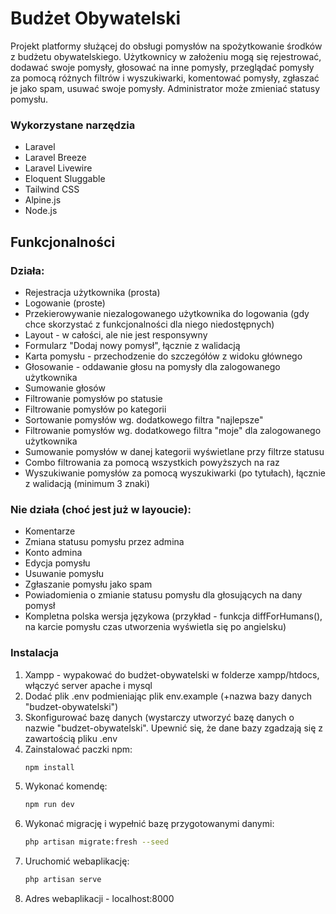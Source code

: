 # Budżet Obywatelski

Projekt platformy służącej do obsługi pomysłów na spożytkowanie środków z budżetu obywatelskiego. Użytkownicy w założeniu mogą się rejestrować, dodawać swoje pomysły, głosować na inne pomysły, przeglądać pomysły za pomocą różnych filtrów i wyszukiwarki, komentować pomysły, zgłaszać je jako spam, usuwać swoje pomysły. Administrator może zmieniać statusy pomysłu.


### Wykorzystane narzędzia

* Laravel
* Laravel Breeze
* Laravel Livewire
* Eloquent Sluggable
* Tailwind CSS
* Alpine.js
* Node.js


## Funkcjonalności

### Działa:

* Rejestracja użytkownika (prosta)
* Logowanie (proste)
* Przekierowywanie niezalogowanego użytkownika do logowania (gdy chce skorzystać z funkcjonalności dla niego niedostępnych)
* Layout - w całości, ale nie jest responsywny
* Formularz "Dodaj nowy pomysł", łącznie z walidacją
* Karta pomysłu - przechodzenie do szczegółów z widoku głównego
* Głosowanie - oddawanie głosu na pomysły dla zalogowanego użytkownika
* Sumowanie głosów
* Filtrowanie pomysłów po statusie
* Filtrowanie pomysłów po kategorii
* Sortowanie pomysłów wg. dodatkowego filtra "najlepsze"
* Filtrowanie pomysłów wg. dodatkowego filtra "moje" dla zalogowanego użytkownika
* Sumowanie pomysłów w danej kategorii wyświetlane przy filtrze statusu
* Combo filtrowania za pomocą wszystkich powyższych na raz
* Wyszukiwanie pomysłów za pomocą wyszukiwarki (po tytułach), łącznie z walidacją (minimum 3 znaki)

### Nie działa (choć jest już w layoucie):

* Komentarze
* Zmiana statusu pomysłu przez admina
* Konto admina
* Edycja pomysłu
* Usuwanie pomysłu
* Zgłaszanie pomysłu jako spam
* Powiadomienia o zmianie statusu pomysłu dla głosujących na dany pomysł
* Kompletna polska wersja językowa (przykład - funkcja diffForHumans(), na karcie pomysłu czas utworzenia wyświetla się po angielsku)


### Instalacja

1. Xampp - wypakować do budżet-obywatelski w folderze xampp/htdocs, włączyć server apache i mysql
2. Dodać plik .env podmieniając plik env.example (+nazwa bazy danych "budzet-obywatelski")
3. Skonfigurować bazę danych (wystarczy utworzyć bazę danych o nazwie "budzet-obywatelski". Upewnić się, że dane bazy zgadzają się z zawartością pliku .env
4. Zainstalować paczki npm:
   ```sh
   npm install
   ```
5. Wykonać komendę:
    ```sh
    npm run dev
    ```
6. Wykonać migrację i wypełnić bazę przygotowanymi danymi:
    ```sh
    php artisan migrate:fresh --seed
    ```
7. Uruchomić webaplikację:
    ```sh
    php artisan serve
    ```
8. Adres webaplikacji - localhost:8000
